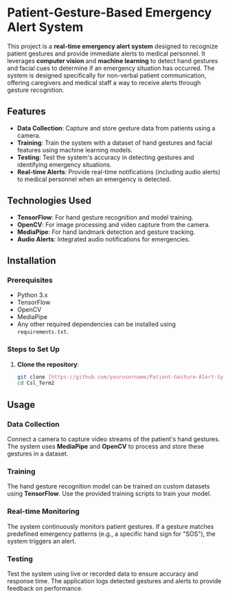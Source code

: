 # Patient-Gesture-Based Emergency Alert System

This project is a **real-time emergency alert system** designed to recognize patient gestures and provide immediate alerts to medical personnel. It leverages **computer vision** and **machine learning** to detect hand gestures and facial cues to determine if an emergency situation has occurred. The system is designed specifically for non-verbal patient communication, offering caregivers and medical staff a way to receive alerts through gesture recognition.

## Features
- **Data Collection**: Capture and store gesture data from patients using a camera.
- **Training**: Train the system with a dataset of hand gestures and facial features using machine learning models.
- **Testing**: Test the system's accuracy in detecting gestures and identifying emergency situations.
- **Real-time Alerts**: Provide real-time notifications (including audio alerts) to medical personnel when an emergency is detected.

## Technologies Used
- **TensorFlow**: For hand gesture recognition and model training.
- **OpenCV**: For image processing and video capture from the camera.
- **MediaPipe**: For hand landmark detection and gesture tracking.
- **Audio Alerts**: Integrated audio notifications for emergencies.

## Installation

### Prerequisites
- Python 3.x
- TensorFlow
- OpenCV
- MediaPipe
- Any other required dependencies can be installed using `requirements.txt`.

### Steps to Set Up
1. **Clone the repository**:
   ```bash
   git clone [https://github.com/yourusername/Patient-Gesture-Alert-System.git](https://github.com/Meanhor/Csl_Term2.git)
   cd Csl_Term2
## Usage

### Data Collection
Connect a camera to capture video streams of the patient's hand gestures. The system uses **MediaPipe** and **OpenCV** to process and store these gestures in a dataset.

### Training
The hand gesture recognition model can be trained on custom datasets using **TensorFlow**. Use the provided training scripts to train your model.

### Real-time Monitoring
The system continuously monitors patient gestures. If a gesture matches predefined emergency patterns (e.g., a specific hand sign for "SOS"), the system triggers an alert.

### Testing
Test the system using live or recorded data to ensure accuracy and response time. The application logs detected gestures and alerts to provide feedback on performance.
